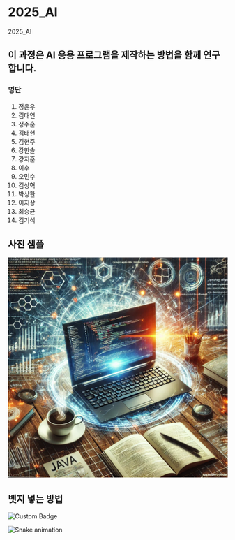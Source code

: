 # 2025_AI
2025_AI
## 이 과정은 AI 응용 프로그램을 제작하는 방법을 함께 연구합니다.
### 명단
1. 정윤우
2. 김태연
3. 정주훈
4. 김태현
5. 김현주
6. 강한솔
7. 강지훈
8. 이후
9. 오민수
10. 김상혁
11. 박상한
12. 이지상
13. 최승균
14. 김기석

## 사진 샘플
![image1](pic1/image.webp)


## 벳지 넣는 방법
![Custom Badge](https://img.shields.io/badge/Hello-World-blue)

![Snake animation](https://github.com/Cov4w/Cov4w/blob/output/github-contribution-grid-snake.svg)
